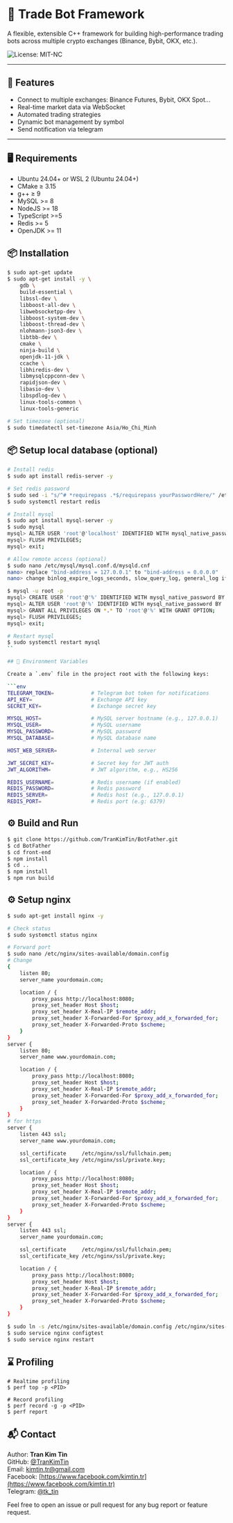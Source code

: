 # 🧠 Trade Bot Framework

A flexible, extensible C++ framework for building high-performance trading bots across multiple crypto exchanges (Binance, Bybit, OKX, etc.).

![License: MIT-NC](https://img.shields.io/badge/license-MIT--NC-blue.svg)

---

## 🚀 Features

- Connect to multiple exchanges: Binance Futures, Bybit, OKX Spot...
- Real-time market data via WebSocket
- Automated trading strategies
- Dynamic bot management by symbol
- Send notification via telegram

---

## 🖥️ Requirements

- Ubuntu 24.04+ or WSL 2 (Ubuntu 24.04+)
- CMake ≥ 3.15
- g++ ≥ 9
- MySQL >= 8
- NodeJS >= 18
- TypeScript >=5
- Redis >= 5
- OpenJDK >= 11


## 📦 Installation

```bash
$ sudo apt-get update
$ sudo apt-get install -y \
    gdb \
    build-essential \
    libssl-dev \
    libboost-all-dev \
    libwebsocketpp-dev \
    libboost-system-dev \
    libboost-thread-dev \
    nlohmann-json3-dev \
    libtbb-dev \
    cmake \
    ninja-build \
    openjdk-11-jdk \
    ccache \
    libhiredis-dev \
    libmysqlcppconn-dev \
    rapidjson-dev \
    libasio-dev \
    libspdlog-dev \
    linux-tools-common \
    linux-tools-generic

# Set timezone (optional)
$ sudo timedatectl set-timezone Asia/Ho_Chi_Minh
```

## 📦 Setup local database (optional)

```bash
# Install redis
$ sudo apt install redis-server -y

# Set redis password
$ sudo sed -i "s/^# *requirepass .*$/requirepass yourPasswordHere/" /etc/redis/redis.conf
$ sudo systemctl restart redis

# Install mysql
$ sudo apt install mysql-server -y
$ sudo mysql
mysql> ALTER USER 'root'@'localhost' IDENTIFIED WITH mysql_native_password BY 'your_strong_password';
mysql> FLUSH PRIVILEGES;
mysql> exit;

# Allow remote access (optional)
$ sudo nano /etc/mysql/mysql.conf.d/mysqld.cnf
nano> replace "bind-address = 127.0.0.1" to "bind-address = 0.0.0.0"
nano> change binlog_expire_logs_seconds, slow_query_log, general_log if you need

$ mysql -u root -p
mysql> CREATE USER 'root'@'%' IDENTIFIED WITH mysql_native_password BY 'your_strong_password';
mysql> ALTER USER 'root'@'%' IDENTIFIED WITH mysql_native_password BY 'your_strong_password';
mysql> GRANT ALL PRIVILEGES ON *.* TO 'root'@'%' WITH GRANT OPTION;
mysql> FLUSH PRIVILEGES;
mysql> exit;

# Restart mysql
$ sudo systemctl restart mysql
``

## 📂 Environment Variables

Create a `.env` file in the project root with the following keys:

```env
TELEGRAM_TOKEN=            # Telegram bot token for notifications
API_KEY=                   # Exchange API key
SECRET_KEY=                # Exchange secret key

MYSQL_HOST=                # MySQL server hostname (e.g., 127.0.0.1)
MYSQL_USER=                # MySQL username
MYSQL_PASSWORD=            # MySQL password
MYSQL_DATABASE=            # MySQL database name

HOST_WEB_SERVER=           # Internal web server

JWT_SECRET_KEY=            # Secret key for JWT auth
JWT_ALGORITHM=             # JWT algorithm, e.g., HS256

REDIS_USERNAME=            # Redis username (if enabled)
REDIS_PASSWORD=            # Redis password
REDIS_SERVER=              # Redis host (e.g., 127.0.0.1)
REDIS_PORT=                # Redis port (e.g: 6379)
```

## ⚙️ Build and Run

```bash
$ git clone https://github.com/TranKimTin/BotFather.git
$ cd BotFather
$ cd front-end
$ npm install
$ cd ..
$ npm install 
$ npm run build
```

## ⚙️ Setup nginx

```bash
$ sudo apt-get install nginx -y

# Check status
$ sudo systemctl status nginx

# Forward port
$ sudo nano /etc/nginx/sites-available/domain.config
# Change 
{
    listen 80;
    server_name yourdomain.com;

    location / {
        proxy_pass http://localhost:8080;
        proxy_set_header Host $host;
        proxy_set_header X-Real-IP $remote_addr;
        proxy_set_header X-Forwarded-For $proxy_add_x_forwarded_for;
        proxy_set_header X-Forwarded-Proto $scheme;
    }
}
server {
    listen 80;
    server_name www.yourdomain.com;

    location / {
        proxy_pass http://localhost:8080;
        proxy_set_header Host $host;
        proxy_set_header X-Real-IP $remote_addr;
        proxy_set_header X-Forwarded-For $proxy_add_x_forwarded_for;
        proxy_set_header X-Forwarded-Proto $scheme;
    }
}
# for https
server {
    listen 443 ssl;
    server_name www.yourdomain.com;

    ssl_certificate     /etc/nginx/ssl/fullchain.pem;
    ssl_certificate_key /etc/nginx/ssl/private.key;

    location / {
        proxy_pass http://localhost:8080;
        proxy_set_header Host $host;
        proxy_set_header X-Real-IP $remote_addr;
        proxy_set_header X-Forwarded-For $proxy_add_x_forwarded_for;
        proxy_set_header X-Forwarded-Proto $scheme;
    }
}
server {
    listen 443 ssl;
    server_name yourdomain.com;

    ssl_certificate     /etc/nginx/ssl/fullchain.pem;
    ssl_certificate_key /etc/nginx/ssl/private.key;

    location / {
        proxy_pass http://localhost:8080;
        proxy_set_header Host $host;
        proxy_set_header X-Real-IP $remote_addr;
        proxy_set_header X-Forwarded-For $proxy_add_x_forwarded_for;
        proxy_set_header X-Forwarded-Proto $scheme;
    }
}

$ sudo ln -s /etc/nginx/sites-available/domain.config /etc/nginx/sites-enabled/domain.config
$ sudo service nginx configtest
$ sudo service nginx restart
```

## ⌛ Profiling
```
# Realtime profiling
$ perf top -p <PID>

# Record profiling
$ perf record -g -p <PID>
$ perf report
```

## 📬 Contact

Author: **Tran Kim Tin**  
GitHub: [@TranKimTin](https://github.com/TranKimTin)  
Email: kimtin.tr@gmail.com  
Facebook: [https://www.facebook.com/kimtin.tr](https://www.facebook.com/kimtin.tr)  
Telegram: [@tk_tin](https://t.me/tk_tin)

Feel free to open an issue or pull request for any bug report or feature request.